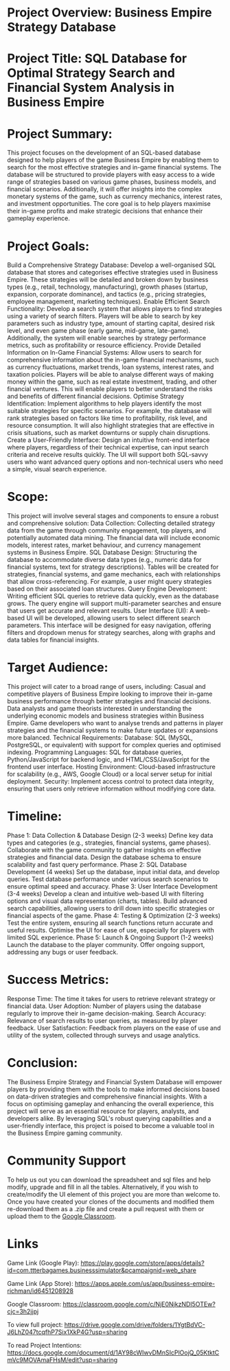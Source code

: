 # Project Overview: Business Empire Strategy Database
# Project Title: SQL Database for Optimal Strategy Search and Financial System Analysis in Business Empire
# Project Summary:
This project focuses on the development of an SQL-based database designed to help players of the game Business Empire by enabling them to search for the most effective strategies and in-game financial systems. The database will be structured to provide players with easy access to a wide range of strategies based on various game phases, business models, and financial scenarios. Additionally, it will offer insights into the complex monetary systems of the game, such as currency mechanics, interest rates, and investment opportunities.
The core goal is to help players maximise their in-game profits and make strategic decisions that enhance their gameplay experience.
# Project Goals:
Build a Comprehensive Strategy Database: Develop a well-organised SQL database that stores and categorises effective strategies used in Business Empire. These strategies will be detailed and broken down by business types (e.g., retail, technology, manufacturing), growth phases (startup, expansion, corporate dominance), and tactics (e.g., pricing strategies, employee management, marketing techniques).
Enable Efficient Search Functionality: Develop a search system that allows players to find strategies using a variety of search filters. Players will be able to search by key parameters such as industry type, amount of starting capital, desired risk level, and even game phase (early game, mid-game, late-game). Additionally, the system will enable searches by strategy performance metrics, such as profitability or resource efficiency.
Provide Detailed Information on In-Game Financial Systems:
Allow users to search for comprehensive information about the in-game financial mechanisms, such as currency fluctuations, market trends, loan systems, interest rates, and taxation policies. Players will be able to analyse different ways of making money within the game, such as real estate investment, trading, and other financial ventures. This will enable players to better understand the risks and benefits of different financial decisions.
Optimise Strategy Identification: Implement algorithms to help players identify the most suitable strategies for specific scenarios. For example, the database will rank strategies based on factors like time to profitability, risk level, and resource consumption. It will also highlight strategies that are effective in crisis situations, such as market downturns or supply chain disruptions.
Create a User-Friendly Interface: Design an intuitive front-end interface where players, regardless of their technical expertise, can input search criteria and receive results quickly. The UI will support both SQL-savvy users who want advanced query options and non-technical users who need a simple, visual search experience.
# Scope:
This project will involve several stages and components to ensure a robust and comprehensive solution:
Data Collection: Collecting detailed strategy data from the game through community engagement, top players, and potentially automated data mining. The financial data will include economic models, interest rates, market behaviour, and currency management systems in Business Empire.
SQL Database Design: Structuring the database to accommodate diverse data types (e.g., numeric data for financial systems, text for strategy descriptions). Tables will be created for strategies, financial systems, and game mechanics, each with relationships that allow cross-referencing. For example, a user might query strategies based on their associated loan structures.
Query Engine Development: Writing efficient SQL queries to retrieve data quickly, even as the database grows. The query engine will support multi-parameter searches and ensure that users get accurate and relevant results.
User Interface (UI): A web-based UI will be developed, allowing users to select different search parameters. This interface will be designed for easy navigation, offering filters and dropdown menus for strategy searches, along with graphs and data tables for financial insights.
# Target Audience:
This project will cater to a broad range of users, including:
Casual and competitive players of Business Empire looking to improve their in-game business performance through better strategies and financial decisions.
Data analysts and game theorists interested in understanding the underlying economic models and business strategies within Business Empire.
Game developers who want to analyse trends and patterns in player strategies and the financial systems to make future updates or expansions more balanced.
Technical Requirements:
Database: SQL (MySQL, PostgreSQL, or equivalent) with support for complex queries and optimised indexing.
Programming Languages: SQL for database queries, Python/JavaScript for backend logic, and HTML/CSS/JavaScript for the frontend user interface.
Hosting Environment: Cloud-based infrastructure for scalability (e.g., AWS, Google Cloud) or a local server setup for initial deployment.
Security: Implement access control to protect data integrity, ensuring that users only retrieve information without modifying core data.
# Timeline:
Phase 1: Data Collection & Database Design (2-3 weeks)
Define key data types and categories (e.g., strategies, financial systems, game phases).
Collaborate with the game community to gather insights on effective strategies and financial data.
Design the database schema to ensure scalability and fast query performance.
Phase 2: SQL Database Development (4 weeks)
Set up the database, input initial data, and develop queries.
Test database performance under various search scenarios to ensure optimal speed and accuracy.
Phase 3: User Interface Development (3-4 weeks)
Develop a clean and intuitive web-based UI with filtering options and visual data representation (charts, tables).
Build advanced search capabilities, allowing users to drill down into specific strategies or financial aspects of the game.
Phase 4: Testing & Optimization (2-3 weeks)
Test the entire system, ensuring all search functions return accurate and useful results.
Optimise the UI for ease of use, especially for players with limited SQL experience.
Phase 5: Launch & Ongoing Support (1-2 weeks)
Launch the database to the player community.
Offer ongoing support, addressing any bugs or user feedback.
# Success Metrics:
Response Time: The time it takes for users to retrieve relevant strategy or financial data.
User Adoption: Number of players using the database regularly to improve their in-game decision-making.
Search Accuracy: Relevance of search results to user queries, as measured by player feedback.
User Satisfaction: Feedback from players on the ease of use and utility of the system, collected through surveys and usage analytics.
# Conclusion:
The Business Empire Strategy and Financial System Database will empower players by providing them with the tools to make informed decisions based on data-driven strategies and comprehensive financial insights. With a focus on optimising gameplay and enhancing the overall experience, this project will serve as an essential resource for players, analysts, and developers alike. By leveraging SQL's robust querying capabilities and a user-friendly interface, this project is poised to become a valuable tool in the Business Empire gaming community.

# Community Support
To help us out you can download the spreadsheet and sql files and help modify, upgrade and fill in all the tables. Alternatively, if you wish to create/modify the UI element of this project you are more than welcome to.
Once you have created your clones of the documents and modified them re-download them as a .zip file and create a pull request with them or upload them to the [Google Classroom](https://classroom.google.com/c/NjE0NjkzNDI5OTEw?cjc=3h2jjpj).

# Links
Game Link (Google Play):
https://play.google.com/store/apps/details?id=com.ttterbagames.businesssimulator&pcampaignid=web_share

Game Link (App Store):
https://apps.apple.com/us/app/business-empire-richman/id6451208928

Google Classroom:
https://classroom.google.com/c/NjE0NjkzNDI5OTEw?cjc=3h2jjpj

To view full project:
https://drive.google.com/drive/folders/1YgtBdVC-J6LhZ047tcqfhP7Six1XkP4G?usp=sharing

To read Project Intentions:
https://docs.google.com/document/d/1AY98cWIwvDMnSIcPlOojQ_05KtktCmVc9MOVAmaFHsM/edit?usp=sharing
